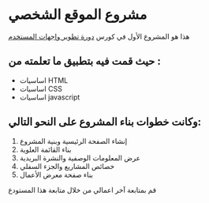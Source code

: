 # مشروع الموقع الشخصي 
هذا هو المشروع الأول في كورس [دورة تطوير واجهات المستخدم](https://academy.hsoub.com/learn/front-end-web-development/)

## حيث قمت فيه بتطبيق ما تعلمته من :
* اساسيات HTML
* اساسيات CSS
* اساسيات javascript

## وكانت خطوات بناء المشروع على النحو التالي:
01. إنشاء الصفحة الرئيسية وبنية المشروع
02. بناء القائمة العلوية
03. عرض المعلومات الوصفية والنشرة البريدية
04. خصائص المشاريع والجزء السفلي
05. بناء صفحة معرض الأعمال

قم بمتابعة آخر اعمالي من خلال متابعة هذا المستودع 
